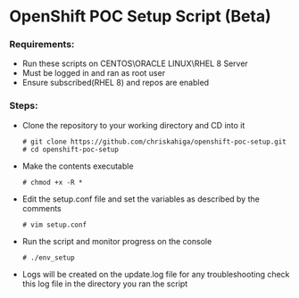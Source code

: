 # OpenShift POC Setup Script (Beta)
### Requirements:
- Run these scripts on CENTOS\ORACLE LINUX\RHEL 8 Server
- Must be logged in and ran as root user
- Ensure subscribed(RHEL 8) and repos are enabled

### Steps:
- Clone the repository to your working directory and CD into it
  ```
  # git clone https://github.com/chriskahiga/openshift-poc-setup.git
  # cd openshift-poc-setup
  ```
- Make the contents executable
  ```
  # chmod +x -R *
  ```
- Edit the setup.conf file and set the variables as described by the comments
  ```
  # vim setup.conf
  ```
- Run the script and monitor progress on the console
  ```
  # ./env_setup
  ```
- Logs will be created on the update.log file for any troubleshooting check this log file in the directory you ran the script
